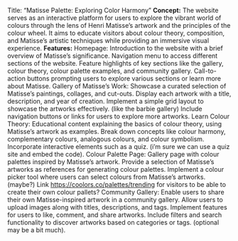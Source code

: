 Title: “Matisse Palette: Exploring Color Harmony”
**Concept:**
The website serves as an interactive platform for users to explore the vibrant world of colours through the lens of Henri Matisse’s artwork and the principles of the colour wheel. It aims to educate visitors about colour theory, composition, and Matisse’s artistic techniques while providing an immersive visual experience.
**Features:**
Homepage:
Introduction to the website with a brief overview of Matisse’s significance.
Navigation menu to access different sections of the website.
Feature highlights of key sections like the gallery, colour theory, colour palette examples, and community gallery.
Call-to-action buttons prompting users to explore various sections or learn more about Matisse.
Gallery of Matisse’s Work:
Showcase a curated selection of Matisse’s paintings, collages, and cut-outs.
Display each artwork with a title, description, and year of creation.
Implement a simple grid layout to showcase the artworks effectively. (like the barbie gallery)
Include navigation buttons or links for users to explore more artworks.
Learn Colour Theory:
Educational content explaining the basics of colour theory, using Matisse’s artwork as examples.
Break down concepts like colour harmony, complementary colours, analogous colours, and colour symbolism.
Incorporate interactive elements such as a quiz. (i’m sure we can use a quiz site and embed the code).
Colour Palette Page:
Gallery page with colour palettes inspired by Matisse’s artwork.
Provide a selection of Matisse’s artworks as references for generating colour palettes.
Implement a colour picker tool where users can select colours from Matisse’s artworks. (maybe?)
Link https://coolors.co/palettes/trending for visitors to be able to create their own colour pallets?
Community Gallery:
Enable users to share their own Matisse-inspired artwork in a community gallery.
Allow users to upload images along with titles, descriptions, and tags.
Implement features for users to like, comment, and share artworks.
Include filters and search functionality to discover artworks based on categories or tags. (optional may be a bit much).
